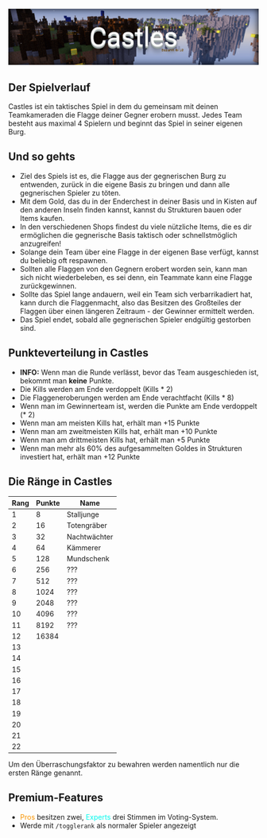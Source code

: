 ![Castles](img/Castles.png)

## Der Spielverlauf
Castles ist ein taktisches Spiel in dem du gemeinsam mit deinen Teamkameraden die Flagge deiner Gegner erobern musst. Jedes Team besteht aus maximal 4 Spielern und beginnt das Spiel 
in seiner eigenen Burg.

## Und so gehts
- Ziel des Spiels ist es, die Flagge aus der gegnerischen Burg zu entwenden, zurück in die eigene Basis zu bringen und dann alle gegnerischen Spieler zu töten.
- Mit dem Gold, das du in der Enderchest in deiner Basis und in Kisten auf den anderen Inseln finden kannst, kannst du Strukturen bauen oder Items kaufen.
- In den verschiedenen Shops findest du viele nützliche Items, die es dir ermöglichen die gegnerische Basis taktisch oder schnellstmöglich anzugreifen!
- Solange dein Team über eine Flagge in der eigenen Base verfügt, kannst du beliebig oft respawnen. 
- Sollten alle Flaggen von den Gegnern erobert worden sein, kann man sich nicht wiederbeleben, es sei denn, ein Teammate kann eine Flagge zurückgewinnen.
- Sollte das Spiel lange andauern, weil ein Team sich verbarrikadiert hat, kann durch die Flaggenmacht, also das Besitzen des Großteiles der Flaggen über einen längeren Zeitraum - der Gewinner ermittelt werden. 
- Das Spiel endet, sobald alle gegnerischen Spieler endgültig gestorben sind.

## Punkteverteilung in Castles
- <strong>INFO:</strong> Wenn man die Runde verlässt, bevor das Team ausgeschieden ist, bekommt man <strong>keine</strong> Punkte.
- Die Kills werden am Ende verdoppelt (Kills * 2)
- Die Flaggeneroberungen werden am Ende verachtfacht (Kills * 8)
- Wenn man im Gewinnerteam ist, werden die Punkte am Ende verdoppelt (* 2)
- Wenn man am meisten Kills hat, erhält man +15 Punkte
- Wenn man am zweitmeisten Kills hat, erhält man +10 Punkte
- Wenn man am drittmeisten Kills hat, erhält man +5 Punkte
- Wenn man mehr als 60% des aufgesammelten Goldes in Strukturen investiert hat, erhält man +12 Punkte

## Die Ränge in Castles

| Rang | Punkte | Name |
| ------ | ------ | ------ |
| 1 | 8 | Stalljunge |
| 2 | 16 | Totengräber |
| 3 | 32 | Nachtwächter |
| 4 | 64 | Kämmerer |
| 5 | 128 | Mundschenk |
| 6 | 256 | ??? |
| 7 | 512 | ??? |
| 8 | 1024 | ??? |
| 9 | 2048 | ??? |
| 10 | 4096 | ??? |
| 11 | 8192 | ??? |
| 12 | 16384 | 
| 13 |  |
| 14 | |
| 15 | |
| 16 | |
| 17 | |
| 18 | |
| 19 | |
| 20 | |
| 21 | |
| 22 | |


Um den Überraschungsfaktor zu bewahren werden namentlich nur die ersten Ränge genannt.

## Premium-Features
- <span style="color:#F99500">Pros</span> besitzen zwei, <span style="color:#00F9EC">Experts</span> drei Stimmen im Voting-System.
- Werde mit `/togglerank` als normaler Spieler angezeigt

